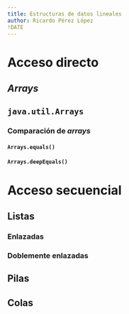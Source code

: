 ```yaml
---
title: Estructuras de datos lineales
author: Ricardo Pérez López
!DATE
---
```


# Acceso directo

## *Arrays*

## `java.util.Arrays`

### Comparación de *arrays*

#### `Arrays.equals()`

#### `Arrays.deepEquals()`

# Acceso secuencial

## Listas

### Enlazadas

### Doblemente enlazadas

## Pilas

## Colas

